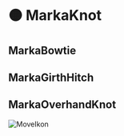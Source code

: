 # 🟠 <move>MarkaKnot</move>

## MarkaBowtie

## MarkaGirthHitch

## MarkaOverhandKnot

![MoveIkon](/Move/Move_Ikon.png)
